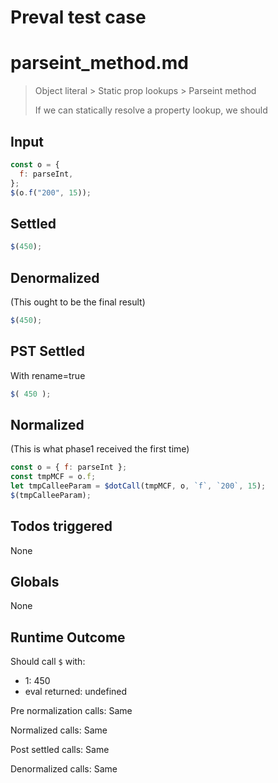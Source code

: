 # Preval test case

# parseint_method.md

> Object literal > Static prop lookups > Parseint method
>
> If we can statically resolve a property lookup, we should

## Input

`````js filename=intro
const o = {
  f: parseInt,
};
$(o.f("200", 15));
`````


## Settled


`````js filename=intro
$(450);
`````


## Denormalized
(This ought to be the final result)

`````js filename=intro
$(450);
`````


## PST Settled
With rename=true

`````js filename=intro
$( 450 );
`````


## Normalized
(This is what phase1 received the first time)

`````js filename=intro
const o = { f: parseInt };
const tmpMCF = o.f;
let tmpCalleeParam = $dotCall(tmpMCF, o, `f`, `200`, 15);
$(tmpCalleeParam);
`````


## Todos triggered


None


## Globals


None


## Runtime Outcome


Should call `$` with:
 - 1: 450
 - eval returned: undefined

Pre normalization calls: Same

Normalized calls: Same

Post settled calls: Same

Denormalized calls: Same
